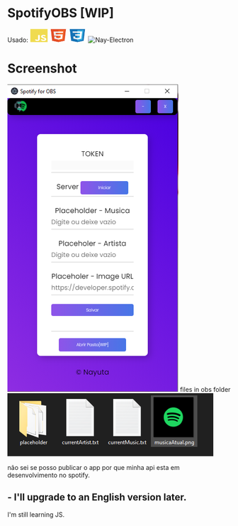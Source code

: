 # SpotifyOBS [WIP]

<div>
    <span>Usado:</span>
    <img alt="Nay-Js" height="30" width="40" src="https://raw.githubusercontent.com/devicons/devicon/master/icons/javascript/javascript-plain.svg">
    <img alt="Nay-HTML" height="30" width="40" src="https://raw.githubusercontent.com/devicons/devicon/master/icons/html5/html5-original.svg">
    <img alt="Nay-CSS" height="30" width="40" src="https://raw.githubusercontent.com/devicons/devicon/master/icons/css3/css3-original.svg">
    <img alt="Nay-Electron" height="30" width="40" src="https://cdn.jsdelivr.net/gh/devicons/devicon/icons/electron/electron-original.svg">
</div>

##

<h1> Screenshot </h1>
<img src='https://github.com/Nnayuta/SpotifyOBS/blob/93ac146c9ec10ba3cd96787220074eedd88d767d/Screenshot_1.png'/>
<span> files in obs folder </span>
<img src='https://github.com/Nnayuta/SpotifyOBS/blob/93ac146c9ec10ba3cd96787220074eedd88d767d/Screenshot_2.png'/>

não sei se posso publicar o app por que minha api esta em desenvolvimento no spotify.

##

## - I'll upgrade to an English version later.
I'm still learning JS.

